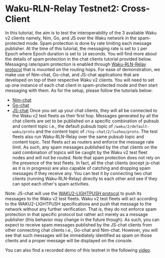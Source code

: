 # Waku-RLN-Relay Testnet2: Cross-Client

In this tutorial, the aim is to test the interoperability of the 3 available Waku v2 clients namely, Nim, Go, and JS over the Waku network in the spam-protected mode.
Spam protection is done by rate limiting each message publisher. 
At the time of this tutorial, the messaging rate is set to `1` per Epoch where Epoch duration is set to `10` seconds.
You will find more about the details of spam protection in the chat clients tutorial provided below.
Messaging rate/spam protection is enabled through [Waku-RLN-Relay protocol](https://rfc.vac.dev/spec/17/) that is mounted on the routing hops.
For ease of demonstration, we make use of Nim-chat, Go-chat, and JS-chat applications that are developed on top of their respective Waku v2 clients.
You will need to set up one instance of each chat client in spam-protected mode and then start messaging with them. 
As for the setup, please follow the tutorials below:
- [Nim-chat](./onchain-rln-relay-chat2.md)
- [Go-chat](https://github.com/status-im/go-waku/blob/master/docs/tutorials/rln.md)
- [JS-chat](https://examples.waku.org/rln-js/)
Once you set up your chat clients, they will all be connected to the Waku v2 test fleets as their first hop. 
Messages generated by all the chat clients are set to be published on a specific combination of pubsub and content topic i.e., the default pubsub topic of `/waku/2/default-waku/proto` and the content topic of `/toy-chat/2/luzhou/proto`. 
The test fleets also run Waku-RLN-Relay over the same pubsub topic and content topic.
Test fleets act as routers and enforce the message rate limit.
As such, any spam messages published by the chat clients on the said combination of topics will be caught by the Waku v2 test fleet nodes and will not be routed.
Note that spam protection does not rely on the presence of the test fleets.
In fact, all the chat clients (except js-chat as it is in progress) are also capable of catching and dropping spam messages if they receive any.
You can test it by connecting two chat clients (running Waku-RLN-Relay) directly to each other and see if they can spot each other's spam activities.

Note: JS-chat will use the [WAKU2-LIGHTPUSH protocol](https://rfc.vac.dev/spec/19/) to push its messages to the Waku v2 test fleets. 
Waku v2 test fleets will act according to the WAKU2-LIGHTPUSH specifications and push that message to the network without any further verification.
That is, they do not enforce spam protection in that specific protocol but rather act merely as a message publisher (this behavior may change in the future though).
As such, you can expect to receive spam messages published by the JS-chat clients from other connecting chat clients i.e., Go-chat and Nim-chat.
However, you will see that such messages will be immediately identified as spam on those clients and a proper message will be displayed on the console.


You can also find a recorded demo of this testnet in the following [video](https://drive.proton.me/urls/EC4G8SY2J8#ie92Wtje1f4O).